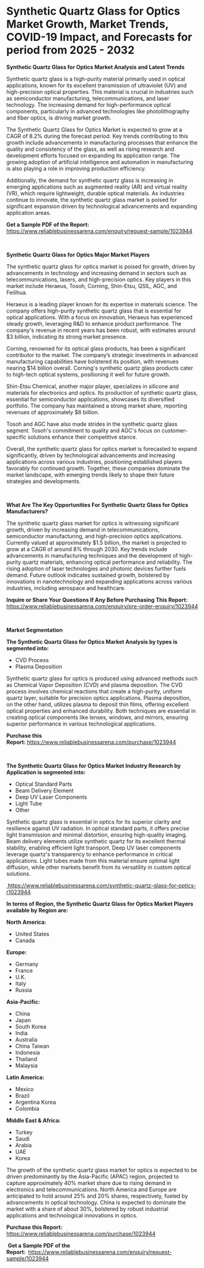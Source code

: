 <p><h1>Synthetic Quartz Glass for Optics Market Growth, Market Trends, COVID-19 Impact, and Forecasts for period from 2025 - 2032</h1></p><p><strong>Synthetic Quartz Glass for Optics Market Analysis and Latest Trends</strong></p>
<p><p>Synthetic quartz glass is a high-purity material primarily used in optical applications, known for its excellent transmission of ultraviolet (UV) and high-precision optical properties. This material is crucial in industries such as semiconductor manufacturing, telecommunications, and laser technology. The increasing demand for high-performance optical components, particularly in advanced technologies like photolithography and fiber optics, is driving market growth.</p><p>The Synthetic Quartz Glass for Optics Market is expected to grow at a CAGR of 8.2% during the forecast period. Key trends contributing to this growth include advancements in manufacturing processes that enhance the quality and consistency of the glass, as well as rising research and development efforts focused on expanding its application range. The growing adoption of artificial intelligence and automation in manufacturing is also playing a role in improving production efficiency.</p><p>Additionally, the demand for synthetic quartz glass is increasing in emerging applications such as augmented reality (AR) and virtual reality (VR), which require lightweight, durable optical materials. As industries continue to innovate, the synthetic quartz glass market is poised for significant expansion driven by technological advancements and expanding application areas.</p></p>
<p><strong>Get a Sample PDF of the Report:&nbsp;</strong> <a href="https://www.reliablebusinessarena.com/enquiry/request-sample/1023944?utm_campaign=2524&utm_medium=2&utm_source=Github&utm_content=ia&utm_term=18042025&utm_id=synthetic-quartz-glass-for-optics">https://www.reliablebusinessarena.com/enquiry/request-sample/1023944</a></p>
<p>&nbsp;</p>
<p><strong>Synthetic Quartz Glass for Optics Major Market Players</strong></p>
<p><p>The synthetic quartz glass for optics market is poised for growth, driven by advancements in technology and increasing demand in sectors such as telecommunications, lasers, and high-precision optics. Key players in this market include Heraeus, Tosoh, Corning, Shin-Etsu, QSIL, AGC, and Feilihua.</p><p>Heraeus is a leading player known for its expertise in materials science. The company offers high-purity synthetic quartz glass that is essential for optical applications. With a focus on innovation, Heraeus has experienced steady growth, leveraging R&D to enhance product performance. The company's revenue in recent years has been robust, with estimates around $3 billion, indicating its strong market presence.</p><p>Corning, renowned for its optical glass products, has been a significant contributor to the market. The company’s strategic investments in advanced manufacturing capabilities have bolstered its position, with revenues nearing $14 billion overall. Corning's synthetic quartz glass products cater to high-tech optical systems, positioning it well for future growth.</p><p>Shin-Etsu Chemical, another major player, specializes in silicone and materials for electronics and optics. Its production of synthetic quartz glass, essential for semiconductor applications, showcases its diversified portfolio. The company has maintained a strong market share, reporting revenues of approximately $8 billion.</p><p>Tosoh and AGC have also made strides in the synthetic quartz glass segment. Tosoh's commitment to quality and AGC's focus on customer-specific solutions enhance their competitive stance.</p><p>Overall, the synthetic quartz glass for optics market is forecasted to expand significantly, driven by technological advancements and increasing applications across various industries, positioning established players favorably for continued growth. Together, these companies dominate the market landscape, with emerging trends likely to shape their future strategies and developments.</p></p>
<p>&nbsp;</p>
<p><strong>What Are The Key Opportunities For Synthetic Quartz Glass for Optics Manufacturers?</strong></p>
<p><p>The synthetic quartz glass market for optics is witnessing significant growth, driven by increasing demand in telecommunications, semiconductor manufacturing, and high-precision optics applications. Currently valued at approximately $1.5 billion, the market is projected to grow at a CAGR of around 8% through 2030. Key trends include advancements in manufacturing techniques and the development of high-purity quartz materials, enhancing optical performance and reliability. The rising adoption of laser technologies and photonic devices further fuels demand. Future outlook indicates sustained growth, bolstered by innovations in nanotechnology and expanding applications across various industries, including aerospace and healthcare.</p></p>
<p><strong>Inquire or Share Your Questions If Any Before Purchasing This Report:</strong> <a href="https://www.reliablebusinessarena.com/enquiry/pre-order-enquiry/1023944?utm_campaign=2524&utm_medium=2&utm_source=Github&utm_content=ia&utm_term=18042025&utm_id=synthetic-quartz-glass-for-optics">https://www.reliablebusinessarena.com/enquiry/pre-order-enquiry/1023944</a></p>
<p>&nbsp;</p>
<p><strong>Market Segmentation</strong></p>
<p><strong>The Synthetic Quartz Glass for Optics Market Analysis by types is segmented into:</strong></p>
<p><ul><li>CVD Process</li><li>Plasma Deposition</li></ul></p>
<p><p>Synthetic quartz glass for optics is produced using advanced methods such as Chemical Vapor Deposition (CVD) and plasma deposition. The CVD process involves chemical reactions that create a high-purity, uniform quartz layer, suitable for precision optics applications. Plasma deposition, on the other hand, utilizes plasma to deposit thin films, offering excellent optical properties and enhanced durability. Both techniques are essential in creating optical components like lenses, windows, and mirrors, ensuring superior performance in various technological applications.</p></p>
<p><strong>Purchase this Report:&nbsp;</strong><a href="https://www.reliablebusinessarena.com/purchase/1023944?utm_campaign=2524&utm_medium=2&utm_source=Github&utm_content=ia&utm_term=18042025&utm_id=synthetic-quartz-glass-for-optics">https://www.reliablebusinessarena.com/purchase/1023944</a></p>
<p>&nbsp;</p>
<p><strong>The Synthetic Quartz Glass for Optics Market Industry Research by Application is segmented into:</strong></p>
<p><ul><li>Optical Standard Parts</li><li>Beam Delivery Element</li><li>Deep UV Laser Components</li><li>Light Tube</li><li>Other</li></ul></p>
<p><p>Synthetic quartz glass is essential in optics for its superior clarity and resilience against UV radiation. In optical standard parts, it offers precise light transmission and minimal distortion, ensuring high-quality imaging. Beam delivery elements utilize synthetic quartz for its excellent thermal stability, enabling efficient light transport. Deep UV laser components leverage quartz's transparency to enhance performance in critical applications. Light tubes made from this material ensure optimal light diffusion, while other markets benefit from its versatility in custom optical solutions.</p></p>
<p><a href="https://www.reliablebusinessarena.com/synthetic-quartz-glass-for-optics-r1023944?utm_campaign=2524&utm_medium=2&utm_source=Github&utm_content=ia&utm_term=18042025&utm_id=synthetic-quartz-glass-for-optics">&nbsp;https://www.reliablebusinessarena.com/synthetic-quartz-glass-for-optics-r1023944</a></p>
<p><strong>In terms of Region, the Synthetic Quartz Glass for Optics Market Players available by Region are:</strong></p>
<p>
    <p> <strong> North America: </strong>
        <ul>
            <li>United States</li>
            <li>Canada</li>
        </ul>
        </p> 
    <p> <strong> Europe: </strong>
        <ul>
            <li>Germany</li>
            <li>France</li>
            <li>U.K.</li>
            <li>Italy</li>
            <li>Russia</li>
        </ul>
        </p> 
    <p> <strong> Asia-Pacific: </strong>
        <ul>
            <li>China</li>
            <li>Japan</li>
            <li>South Korea</li>
            <li>India</li>
            <li>Australia</li>
            <li>China Taiwan</li>
            <li>Indonesia</li>
            <li>Thailand</li>
            <li>Malaysia</li>
        </ul>
        </p> 
    <p> <strong> Latin America: </strong>
        <ul>
            <li>Mexico</li>
            <li>Brazil</li>
            <li>Argentina Korea</li>
            <li>Colombia</li>
        </ul>
        </p> 
    <p> <strong> Middle East & Africa: </strong>
        <ul>
            <li>Turkey</li>
            <li>Saudi</li>
            <li>Arabia</li>
            <li>UAE</li>
            <li>Korea</li>
        </ul>
    </p>
    </p>
<p><p>The growth of the synthetic quartz glass market for optics is expected to be driven predominantly by the Asia-Pacific (APAC) region, projected to capture approximately 40% market share due to rising demand in electronics and telecommunications. North America and Europe are anticipated to hold around 25% and 20% shares, respectively, fueled by advancements in optical technology. China is expected to dominate the market with a share of about 30%, bolstered by robust industrial applications and technological innovations in optics.</p></p>
<p><strong>Purchase this Report: </strong><a href="https://www.reliablebusinessarena.com/purchase/1023944?utm_campaign=2524&utm_medium=2&utm_source=Github&utm_content=ia&utm_term=18042025&utm_id=synthetic-quartz-glass-for-optics">https://www.reliablebusinessarena.com/purchase/1023944</a></p>
<p>&nbsp;<strong>Get a Sample PDF of the Report:&nbsp;&nbsp;</strong><a href="https://www.reliablebusinessarena.com/enquiry/request-sample/1023944?utm_campaign=2524&utm_medium=2&utm_source=Github&utm_content=ia&utm_term=18042025&utm_id=synthetic-quartz-glass-for-optics">https://www.reliablebusinessarena.com/enquiry/request-sample/1023944</a></p>
<p><strong></strong></p>
<p><p></p><p></p><p></p></p>